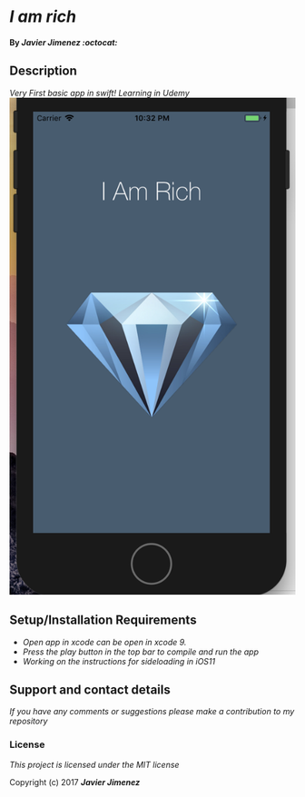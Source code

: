 # _I am rich_

#### By _**Javier Jimenez :octocat:**_

## Description

_Very First basic app in swift! Learning in Udemy_
![Screenshot](/img/pic1.png)

## Setup/Installation Requirements
* _Open app in xcode  can be open in xcode 9._
* _Press the play button in the top bar to compile and run the app_
* _Working on the instructions for sideloading in iOS11_


## Support and contact details

_If you have any comments or suggestions please make a contribution to my repository_

### License

*This project is licensed under the MIT license*

Copyright (c) 2017 **_Javier Jimenez_**
